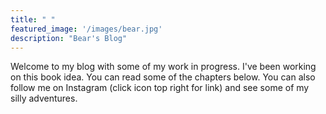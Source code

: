 ```yaml
---
title: " "
featured_image: '/images/bear.jpg'
description: "Bear's Blog"
---
```

Welcome to my blog with some of my work in progress. 
I've been working on this book idea. You can read some of the chapters below. You can also follow me on Instagram (click icon top right for link) and see some of my silly adventures. 

